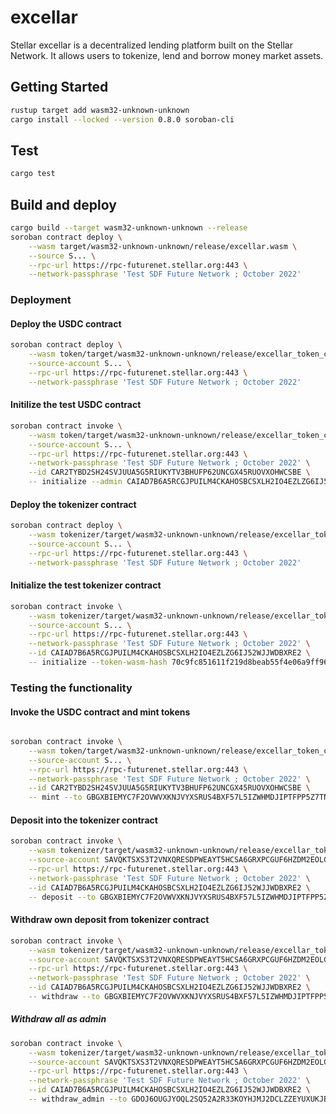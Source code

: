 # excellar

Stellar excellar is a decentralized lending platform built on the Stellar Network. 
It allows users to tokenize, lend and borrow money market assets.

## Getting Started
```bash
rustup target add wasm32-unknown-unknown
cargo install --locked --version 0.8.0 soroban-cli
```

## Test
```bash
cargo test
```
## Build and deploy
```bash
cargo build --target wasm32-unknown-unknown --release
soroban contract deploy \
    --wasm target/wasm32-unknown-unknown/release/excellar.wasm \
    --source S... \
    --rpc-url https://rpc-futurenet.stellar.org:443 \
    --network-passphrase 'Test SDF Future Network ; October 2022'
```

### Deployment

#### Deploy the USDC contract
```bash
soroban contract deploy \
    --wasm token/target/wasm32-unknown-unknown/release/excellar_token_contract.wasm \
    --source-account S... \
    --rpc-url https://rpc-futurenet.stellar.org:443 \
    --network-passphrase 'Test SDF Future Network ; October 2022'
```
#### Initilize the test USDC contract

```bash
soroban contract invoke \
    --wasm token/target/wasm32-unknown-unknown/release/excellar_token_contract.wasm \
    --source-account S... \
    --rpc-url https://rpc-futurenet.stellar.org:443 \
    --network-passphrase 'Test SDF Future Network ; October 2022' \
    --id CAR2TYBD2SH24SVJUUA5G5RIUKYTV3BHUFP62UNCGX45RUOVXOHWCSBE \
    -- initialize --admin CAIAD7B6A5RCGJPUILM4CKAHOSBCSXLH2IO4EZLZG6IJ52WJJWDBXRE2 --decimal 6 --name 5553444320537461626c65 --symbol 55534443
```
#### Deploy the tokenizer contract
```bash
soroban contract deploy \
    --wasm tokenizer/target/wasm32-unknown-unknown/release/excellar_tokenizer_contract.wasm \
    --source-account S... \
    --rpc-url https://rpc-futurenet.stellar.org:443 \
    --network-passphrase 'Test SDF Future Network ; October 2022'
```

#### Initialize the test tokenizer contract
```bash
soroban contract invoke \
    --wasm tokenizer/target/wasm32-unknown-unknown/release/excellar_tokenizer_contract.wasm \
    --source-account S... \
    --rpc-url https://rpc-futurenet.stellar.org:443 \
    --network-passphrase 'Test SDF Future Network ; October 2022' \
    --id CAIAD7B6A5RCGJPUILM4CKAHOSBCSXLH2IO4EZLZG6IJ52WJJWDBXRE2 \
    -- initialize --token-wasm-hash 70c9fc851611f219d8beab55f4e06a9ff96f02749957fda390856a36e3770f33 --token-usdc CAR2TYBD2SH24SVJUUA5G5RIUKYTV3BHUFP62UNCGX45RUOVXOHWCSBE --admin GDOJ6OUGJYOQL2SQ52A2R33KOYHJMJ2DCLZZEYUXUKJBB3CSIO5ZKKQ5
```

### Testing the functionality

#### Invoke the USDC contract and mint tokens
```bash

soroban contract invoke \
    --wasm token/target/wasm32-unknown-unknown/release/excellar_token_contract.wasm \
    --source-account S... \
    --rpc-url https://rpc-futurenet.stellar.org:443 \
    --network-passphrase 'Test SDF Future Network ; October 2022' \
    --id CAR2TYBD2SH24SVJUUA5G5RIUKYTV3BHUFP62UNCGX45RUOVXOHWCSBE \
    -- mint --to GBGXBIEMYC7F2OVWVXKNJVYXSRUS4BXF57L5IZWHMDJIPTFPP5Z7TNIP --amount 100
```

#### Deposit into the tokenizer contract
```bash
soroban contract invoke \
    --wasm tokenizer/target/wasm32-unknown-unknown/release/excellar_tokenizer_contract.wasm \
    --source-account SAVQKTSXS3T2VNXQRESDPWEAYT5HCSA6GRXPCGUF6HZDM2EOLGYDHFY6 \
    --rpc-url https://rpc-futurenet.stellar.org:443 \
    --network-passphrase 'Test SDF Future Network ; October 2022' \
    --id CAIAD7B6A5RCGJPUILM4CKAHOSBCSXLH2IO4EZLZG6IJ52WJJWDBXRE2 \
    -- deposit --to GBGXBIEMYC7F2OVWVXKNJVYXSRUS4BXF57L5IZWHMDJIPTFPP5Z7TNIP --usdc-deposit 20
```

#### Withdraw own deposit from tokenizer contract
```bash
soroban contract invoke \
    --wasm tokenizer/target/wasm32-unknown-unknown/release/excellar_tokenizer_contract.wasm \
    --source-account SAVQKTSXS3T2VNXQRESDPWEAYT5HCSA6GRXPCGUF6HZDM2EOLGYDHFY6 \
    --rpc-url https://rpc-futurenet.stellar.org:443 \
    --network-passphrase 'Test SDF Future Network ; October 2022' \
    --id CAIAD7B6A5RCGJPUILM4CKAHOSBCSXLH2IO4EZLZG6IJ52WJJWDBXRE2 \
    -- withdraw --to GBGXBIEMYC7F2OVWVXKNJVYXSRUS4BXF57L5IZWHMDJIPTFPP5Z7TNIP --share-amount 20
```
##### Withdraw all as admin

```bash
soroban contract invoke \
    --wasm tokenizer/target/wasm32-unknown-unknown/release/excellar_tokenizer_contract.wasm \
    --source-account SAVQKTSXS3T2VNXQRESDPWEAYT5HCSA6GRXPCGUF6HZDM2EOLGYDHFY6 \
    --rpc-url https://rpc-futurenet.stellar.org:443 \
    --network-passphrase 'Test SDF Future Network ; October 2022' \
    --id CAIAD7B6A5RCGJPUILM4CKAHOSBCSXLH2IO4EZLZG6IJ52WJJWDBXRE2 \
    -- withdraw_admin --to GDOJ6OUGJYOQL2SQ52A2R33KOYHJMJ2DCLZZEYUXUKJBB3CSIO5ZKKQ5 --usdc-amount 20
```